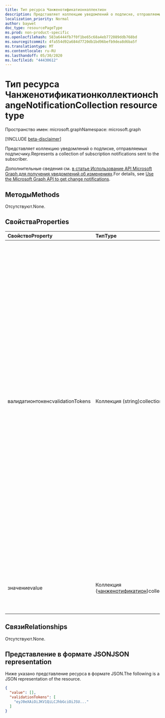 ```yaml
---
title: Тип ресурса Чанженотификатионколлектион
description: Представляет коллекцию уведомлений о подписке, отправляемых подписчику.
localization_priority: Normal
author: baywet
doc_type: resourcePageType
ms.prod: non-product-specific
ms.openlocfilehash: 583a6444fb7f0f1be65c68a4eb772089ddb768bd
ms.sourcegitcommit: 4fa554d92a684d7720db1bd96befb9dea8d6ba5f
ms.translationtype: MT
ms.contentlocale: ru-RU
ms.lasthandoff: 05/30/2020
ms.locfileid: "44430612"
---
```

# <a name="changenotificationcollection-resource-type"></a><span data-ttu-id="0a2be-103">Тип ресурса Чанженотификатионколлектион</span><span class="sxs-lookup"><span data-stu-id="0a2be-103">changeNotificationCollection resource type</span></span>

<span data-ttu-id="0a2be-104">Пространство имен: microsoft.graph</span><span class="sxs-lookup"><span data-stu-id="0a2be-104">Namespace: microsoft.graph</span></span>

[!INCLUDE [beta-disclaimer](../../includes/beta-disclaimer.md)]

<span data-ttu-id="0a2be-105">Представляет коллекцию уведомлений о подписке, отправляемых подписчику.</span><span class="sxs-lookup"><span data-stu-id="0a2be-105">Represents a collection of subscription notifications sent to the subscriber.</span></span>

<span data-ttu-id="0a2be-106">Дополнительные сведения см. [в статье Использование API Microsoft Graph для получения уведомлений об изменениях](webhooks.md).</span><span class="sxs-lookup"><span data-stu-id="0a2be-106">For details, see [Use the Microsoft Graph API to get change notifications](webhooks.md).</span></span>

## <a name="methods"></a><span data-ttu-id="0a2be-107">Методы</span><span class="sxs-lookup"><span data-stu-id="0a2be-107">Methods</span></span>

<span data-ttu-id="0a2be-108">Отсутствуют.</span><span class="sxs-lookup"><span data-stu-id="0a2be-108">None.</span></span>

## <a name="properties"></a><span data-ttu-id="0a2be-109">Свойства</span><span class="sxs-lookup"><span data-stu-id="0a2be-109">Properties</span></span>

| <span data-ttu-id="0a2be-110">Свойство</span><span class="sxs-lookup"><span data-stu-id="0a2be-110">Property</span></span> | <span data-ttu-id="0a2be-111">Тип</span><span class="sxs-lookup"><span data-stu-id="0a2be-111">Type</span></span> | <span data-ttu-id="0a2be-112">Описание</span><span class="sxs-lookup"><span data-stu-id="0a2be-112">Description</span></span> |
|:---------|:-----|:------------|
| <span data-ttu-id="0a2be-113">валидатионтокенс</span><span class="sxs-lookup"><span data-stu-id="0a2be-113">validationTokens</span></span> | <span data-ttu-id="0a2be-114">Коллекция (string)</span><span class="sxs-lookup"><span data-stu-id="0a2be-114">collection(string)</span></span> | <span data-ttu-id="0a2be-115">Содержит массив маркеров JWT, созданных приложением Microsoft Graph для проверки источника уведомлений.</span><span class="sxs-lookup"><span data-stu-id="0a2be-115">Contains an array of JWT tokens generated by Microsoft Graph for the application to validate the origin of the notifications.</span></span> <span data-ttu-id="0a2be-116">Microsoft Graph создает один маркер для каждой отдельной пары приложения и клиента, для которой существует элемент в массиве value.</span><span class="sxs-lookup"><span data-stu-id="0a2be-116">Microsoft Graph generates a single token for each distinct app and tenant pair for whom there is an item in the value array.</span></span> <span data-ttu-id="0a2be-117">Имейте в виду, что уведомления могут содержать набор элементов для различных приложений и клиентов, подписанных с использованием того же URL-адреса уведомления.</span><span class="sxs-lookup"><span data-stu-id="0a2be-117">Keep in mind that notifications can contain a mix of items for various apps and tenants that subscribed using the same notification URL.</span></span> <span data-ttu-id="0a2be-118">Предоставляется только для [уведомлений об изменениях с данными ресурсов](/graph/webhooks-with-resource-data.md) .</span><span class="sxs-lookup"><span data-stu-id="0a2be-118">Only provided for [change notifications with resource data](/graph/webhooks-with-resource-data.md) Optional.</span></span> |
| <span data-ttu-id="0a2be-119">значение</span><span class="sxs-lookup"><span data-stu-id="0a2be-119">value</span></span> | <span data-ttu-id="0a2be-120">Коллекция ([чанженотификатион](changenotification.md))</span><span class="sxs-lookup"><span data-stu-id="0a2be-120">collection([changeNotification](changenotification.md))</span></span> | <span data-ttu-id="0a2be-121">Набор уведомлений, отправляемых на URL-адрес уведомлений.</span><span class="sxs-lookup"><span data-stu-id="0a2be-121">The set of notifications being sent to the notification URL.</span></span> <span data-ttu-id="0a2be-122">Обязательный элемент.</span><span class="sxs-lookup"><span data-stu-id="0a2be-122">Required.</span></span> |

## <a name="relationships"></a><span data-ttu-id="0a2be-123">Связи</span><span class="sxs-lookup"><span data-stu-id="0a2be-123">Relationships</span></span>

<span data-ttu-id="0a2be-124">Отсутствуют.</span><span class="sxs-lookup"><span data-stu-id="0a2be-124">None.</span></span>

## <a name="json-representation"></a><span data-ttu-id="0a2be-125">Представление в формате JSON</span><span class="sxs-lookup"><span data-stu-id="0a2be-125">JSON representation</span></span>

<span data-ttu-id="0a2be-126">Ниже указано представление ресурса в формате JSON.</span><span class="sxs-lookup"><span data-stu-id="0a2be-126">The following is a JSON representation of the resource.</span></span>

<!-- {
  "blockType": "resource",
  "optionalProperties": [

  ],
  "@odata.type": "microsoft.graph.changeNotificationCollection"
}-->

```json
{
  "value": [],
  "validationTokens": [
    "eyJ0eXAiOiJKV1QiLCJhbGciOiJSU..."
  ]
}
```

<!-- uuid: 8cc2599e-9740-4191-93fa-bc13c6f91564
2020-05-25 14:57:30 UTC -->
<!--
{
  "type": "#page.annotation",
  "description": "change notification collection resource",
  "keywords": "",
  "section": "documentation",
  "tocPath": "",
  "suppressions": []
}
-->

